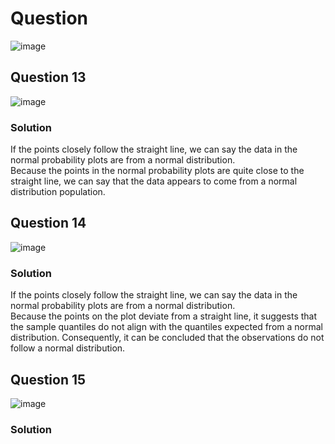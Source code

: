# Question
![image](https://github.com/user-attachments/assets/c323c76c-783f-4149-af90-a60582be505b)


## Question 13
![image](https://github.com/user-attachments/assets/30f4f690-75b7-4c02-a0a2-c0823afb90ef)


### Solution

If the points closely follow the straight line, we can say the data in the normal probability plots are from a normal distribution.  
Because the points in the normal probability plots are quite close to the straight line, we can say that the data appears to come from a normal distribution population.  


## Question 14
![image](https://github.com/user-attachments/assets/9532d64d-a9b9-4430-bd02-3830b7443429)

### Solution

If the points closely follow the straight line, we can say the data in the normal probability plots are from a normal distribution.  
Because the points on the plot deviate from a straight line, it suggests that the sample quantiles do not align with the quantiles expected from a normal distribution. Consequently, it can be concluded that the observations do not follow a normal distribution.

## Question 15
![image](https://github.com/user-attachments/assets/2857118e-ea77-4e2c-8642-1fa1a64408b6)

### Solution
